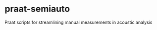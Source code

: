 praat-semiauto
==============

Praat scripts for streamlining manual measurements in acoustic analysis